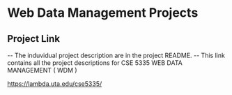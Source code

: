 # Web Data Management Projects
## Project Link 
-- The induvidual project description are in the project README.
-- This link contains all the project descriptions for CSE 5335 WEB DATA MANAGEMENT ( WDM )

https://lambda.uta.edu/cse5335/
